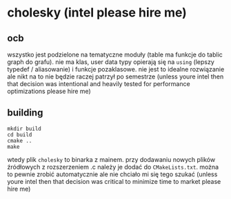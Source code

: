# cholesky (intel please hire me)

## ocb
wszystko jest podzielone na tematyczne moduły (table ma funkcje do tablic graph do grafu). nie ma klas, user data typy opierają się na `using` (lepszy typedef / aliasowanie) i funkcje pozaklasowe. nie jest to idealne rozwiązanie ale nikt na to nie będzie raczej patrzył po semestrze (unless youre intel then that decision was intentional and heavily tested for performance optimizations please hire me)

## building

```
mkdir build
cd build
cmake ..
make
```

wtedy plik `cholesky` to binarka z mainem. przy dodawaniu nowych plików źródłowych z rozszerzeniem .c należy je dodać do `CMakeLists.txt`. można to pewnie zrobić automatycznie ale nie chciało mi się tego szukać (unless youre intel then that decision was critical to minimize time to market please hire me)

